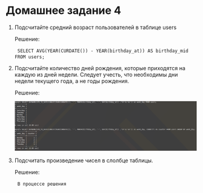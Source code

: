 # Домашнее задание 4
1. Подсчитайте средний возраст пользователей в таблице users

    Решение:

        SELECT AVG(YEAR(CURDATE()) - YEAR(birthday_at)) AS birthday_mid FROM users;
    
2. Подсчитайте количество дней рождения, которые приходятся на каждую из дней недели. Следует учесть, что необходимы дни недели текущего года, а не годы рождения.

    Решение:

    ![image](https://raw.githubusercontent.com/acoshi/BigDataCourse/master/Session1/homework4/image1.png)

3. Подсчитать произведение чисел в слолбце таблицы.

    Решение:

        В процессе решения